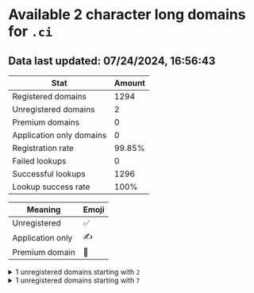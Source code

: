 # Available 2 character long domains for `.ci`

## Data last updated: 07/24/2024, 16:56:43

|Stat|Amount|
|--|--|
|Registered domains|1294|
|Unregistered domains|2|
|Premium domains|0|
|Application only domains|0|
|Registration rate|99.85%|
|Failed lookups|0|
|Successful lookups|1296|
|Lookup success rate|100%|


|Meaning|Emoji|
|--|--|
|Unregistered|:white_check_mark:|
|Application only|:writing_hand:|
|Premium domain|:gem:|

<details>
<summary>1 unregistered domains starting with <bold><code>2</code></bold></summary>

|Type|Domain|
|--|--|
|:white_check_mark:|`2f.ci`|
</details>
<details>
<summary>1 unregistered domains starting with <bold><code>7</code></bold></summary>

|Type|Domain|
|--|--|
|:white_check_mark:|`7s.ci`|
</details>